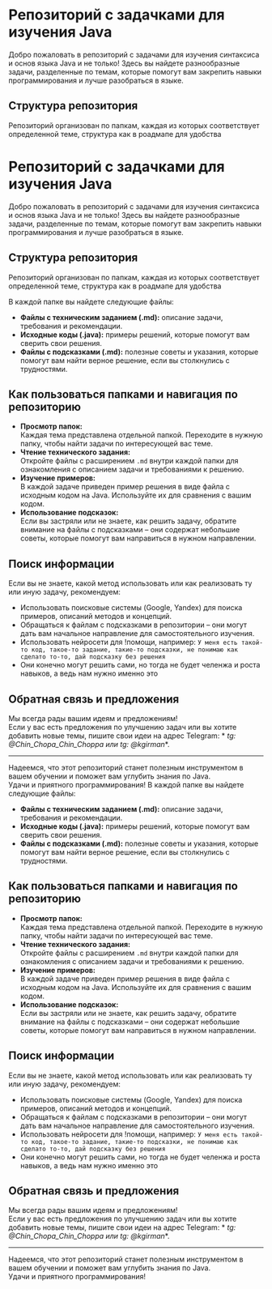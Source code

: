 # Репозиторий с задачками для изучения Java

Добро пожаловать в репозиторий с задачами для изучения синтаксиса и основ языка Java и не только!
Здесь вы найдете разнообразные задачи, разделенные по темам, которые помогут вам закрепить навыки программирования и
лучше разобраться в языке.

## Структура репозитория

Репозиторий организован по папкам, каждая из которых соответствует определенной теме, структура как в роадмапе для
удобства

# Репозиторий с задачками для изучения Java

Добро пожаловать в репозиторий с задачами для изучения синтаксиса и основ языка Java и не только!
Здесь вы найдете разнообразные задачи, разделенные по темам, которые помогут вам закрепить навыки программирования и
лучше разобраться в языке.

## Структура репозитория

Репозиторий организован по папкам, каждая из которых соответствует определенной теме, структура как в роадмапе для
удобства

В каждой папке вы найдете следующие файлы:

- **Файлы с техническим заданием (.md):** описание задачи, требования и рекомендации.
- **Исходные коды (.java):** примеры решений, которые помогут вам сверить свои решения.
- **Файлы с подсказками (.md):** полезные советы и указания, которые помогут вам найти верное решение, если вы
  столкнулись с трудностями.

## Как пользоваться папками и навигация по репозиторию

- **Просмотр папок:**  
  Каждая тема представлена отдельной папкой. Переходите в нужную папку, чтобы найти задачи по интересующей вас теме.
- **Чтение технического задания:**  
  Откройте файлы с расширением `.md` внутри каждой папки для ознакомления с описанием задачи и требованиями к решению.
- **Изучение примеров:**  
  В каждой задаче приведен пример решения в виде файла с исходным кодом на Java. Используйте их для сравнения с вашим
  кодом.
- **Использование подсказок:**  
  Если вы застряли или не знаете, как решить задачу, обратите внимание на файлы с подсказками – они содержат небольшие
  советы, которые помогут вам направиться в нужном направлении.

## Поиск информации

Если вы не знаете, какой метод использовать или как реализовать ту или иную задачу, рекомендуем:

- Использовать поисковые системы (Google, Yandex) для поиска примеров, описаний методов и концепций.
- Обращаться к файлам с подсказками в репозитории – они могут дать вам начальное направление для самостоятельного
  изучения.
- Использовать нейросети для !помощи, например:
  `У меня есть такой-то код, такое-то задание, такие-то подсказки, не понимаю как сделато то-то, дай подсказку без решения`
- Они конечно могут решить сами, но тогда не будет челенжа и роста навыков, а ведь нам нужно именно это

## Обратная связь и предложения

Мы всегда рады вашим идеям и предложениям!  
Если у вас есть предложения по улучшению задач или вы хотите добавить новые темы, пишите свои идеи на адрес Telegram: *
*tg: @Chin_Chopa_Chin_Choppa или tg: @kgirman**.

---

Надеемся, что этот репозиторий станет полезным инструментом в вашем обучении и поможет вам углубить знания по Java.  
Удачи и приятного программирования!
В каждой папке вы найдете следующие файлы:

- **Файлы с техническим заданием (.md):** описание задачи, требования и рекомендации.
- **Исходные коды (.java):** примеры решений, которые помогут вам сверить свои решения.
- **Файлы с подсказками (.md):** полезные советы и указания, которые помогут вам найти верное решение, если вы
  столкнулись с трудностями.

## Как пользоваться папками и навигация по репозиторию

- **Просмотр папок:**  
  Каждая тема представлена отдельной папкой. Переходите в нужную папку, чтобы найти задачи по интересующей вас теме.
- **Чтение технического задания:**  
  Откройте файлы с расширением `.md` внутри каждой папки для ознакомления с описанием задачи и требованиями к решению.
- **Изучение примеров:**  
  В каждой задаче приведен пример решения в виде файла с исходным кодом на Java. Используйте их для сравнения с вашим
  кодом.
- **Использование подсказок:**  
  Если вы застряли или не знаете, как решить задачу, обратите внимание на файлы с подсказками – они содержат небольшие
  советы, которые помогут вам направиться в нужном направлении.

## Поиск информации

Если вы не знаете, какой метод использовать или как реализовать ту или иную задачу, рекомендуем:

- Использовать поисковые системы (Google, Yandex) для поиска примеров, описаний методов и концепций.
- Обращаться к файлам с подсказками в репозитории – они могут дать вам начальное направление для самостоятельного
  изучения.
- Использовать нейросети для !помощи, например:
  `У меня есть такой-то код, такое-то задание, такие-то подсказки, не понимаю как сделато то-то, дай подсказку без решения`
- Они конечно могут решить сами, но тогда не будет челенжа и роста навыков, а ведь нам нужно именно это

## Обратная связь и предложения

Мы всегда рады вашим идеям и предложениям!  
Если у вас есть предложения по улучшению задач или вы хотите добавить новые темы, пишите свои идеи на адрес Telegram: *
*tg: @Chin_Chopa_Chin_Choppa или tg: @kgirman**.

---

Надеемся, что этот репозиторий станет полезным инструментом в вашем обучении и поможет вам углубить знания по Java.  
Удачи и приятного программирования!